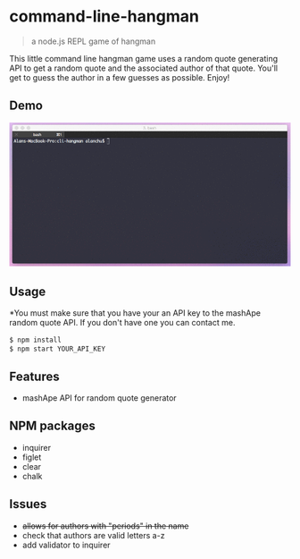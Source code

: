 # command-line-hangman
> a node.js REPL game of hangman

This little command line hangman game uses a random
quote generating API to get a random quote and the associated
author of that quote. You'll get to guess the author in a few
guesses as possible. Enjoy!

## Demo
![](images/hangmanDemo.gif)

## Usage
 *You must make sure that you have your an API key to the mashApe random quote API.
 If you don't have one you can contact me.

```
$ npm install
$ npm start YOUR_API_KEY
```



## Features
- mashApe API for random quote generator

## NPM packages
- inquirer
- figlet
- clear
- chalk

## Issues
- ~~allows for authors with "periods" in the name~~
- check that authors are valid letters a-z
- add validator to inquirer